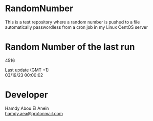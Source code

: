 # RandomNumber    
This is a test repository where a random number is pushed to a file automatically passwordless from a cron job in my Linux CentOS server    
# Random Number of the last run   
4516
      
Last update (GMT +1)    
03/19/23 00:00:02
# Developer    
Hamdy Abou El Anein   
hamdy.aea@protonmail.com

